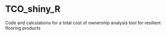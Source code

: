 # TCO_shiny_R
Code and calculations for a total cost of ownership analysis tool for resilient flooring products
